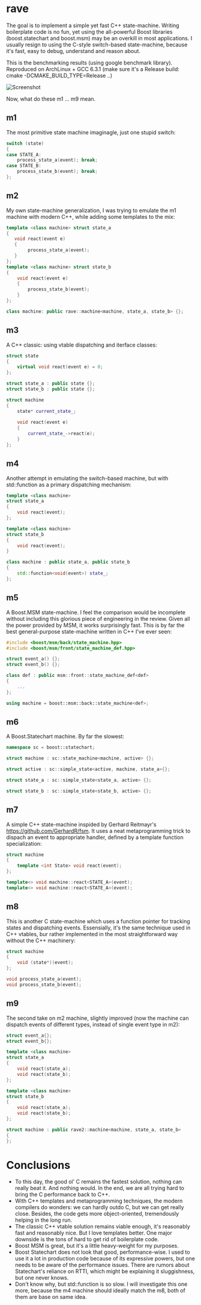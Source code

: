 # rave
The goal is to implement a simple yet fast C++ state-machine. Writing boilerplate code is no fun, yet using the all-powerful Boost libraries (boost.statechart and boost.msm) may be an overkill in most applications. I usually resign to using the C-style switch-based state-machine, because it's fast, easy to debug, understand and reason about. 

This is the benchmarking results (using google benchmark library). Reproduced on ArchLinux + GCC 6.3.1 (make sure it's a Release build: cmake -DCMAKE_BUILD_TYPE=Release ..)

![Screenshot](bench.png)

Now, what do these m1 ... m9 mean. 

## m1
The most primitive state machine imaginagle, just one stupid switch:
```c++
switch (state)
{
case STATE_A:
    process_state_a(event); break;
case STATE_B:
    process_state_b(event); break;
};
```

## m2
My own state-machine generalization, I was trying to emulate the m1 machine with modern C++, while adding some templates to the mix:
```c++
template <class machine> struct state_a
{
   void react(event e)
   {
        process_state_a(event);
   }
};
template <class machine> struct state_b
{
    void react(event e)
    {
        process_state_b(event);
    }
};

class machine: public rave::machine<machine, state_a, state_b> {};
```

## m3
A C++ classic: using vtable dispatching and iterface classes:
```c++
struct state
{
    virtual void react(event e) = 0;
};

struct state_a : public state {};
struct state_b : public state {};

struct machine
{
    state* current_state_;
    
    void react(event e)
    {
        current_state_->react(e);
    }
};
```

## m4
Another attempt in emulating the switch-based machine, but with std::function as a primary dispatching mechanism:
```c++
template <class machine>
struct state_a
{
    void react(event);
};

template <class machine>
struct state_b
{
    void react(event);
}

class machine : public state_a, public state_b
{
    std::function<void(event>) state_;
};
```

## m5
A Boost.MSM state-machine. I feel the comparison would be incomplete without including this glorious piece of engineering in the review. Given all the power provided by MSM, it works surprisingly fast. This is by far the best general-purpose state-machine written in C++ I've ever seen: 
```c++
#include <boost/msm/back/state_machine.hpp>
#include <boost/msm/front/state_machine_def.hpp>

struct event_a() {};
struct event_b() {};

class def : public msm::front::state_machine_def<def> 
{
    ...
};

using machine = boost::msm::back::state_machine<def>;

```

## m6
A Boost.Statechart machine. By far the slowest:
```c++
namespace sc = boost::statechart;

struct machine : sc::state_machine<machine, active> {};

struct active : sc::simple_state<active, machine, state_a>{};

struct state_a : sc::simple_state<state_a, active> {};

struct state_b : sc::simple_state<state_b, active> {};

```

## m7
A simple C++ state-machine inspided by Gerhard Reitmayr's https://github.com/GerhardR/fsm. It uses a neat metaprogramming trick to dispach an event to appropriate handler, defined by a template function specialization:
```c++
struct machine
{
    template <int State> void react(event);
};

template<> void machine::react<STATE_A>(event);
template<> void machine::react<STATE_A>(event);
```

## m8
This is another C state-machine which uses a function pointer for tracking states and dispatching events. Essensially, it's the same technique used in C++ vtables, bur rather implemented in the most straightforward way without the C++ machinery:
```c++
struct machine
{
    void (state*)(event);
};

void process_state_a(event);
void process_state_b(event);
```

## m9
The second take on m2 machine, slightly improved (now the machine can dispatch events of different types, instead of single event type in m2):
```c++
struct event_a{};
struct event_b{};

template <class machine>
struct state_a
{
    void react(state_a);
    void react(state_b);
};

template <class machine>
struct state_b
{
    void react(state_a);
    void react(state_b);
};

struct machine : public rave2::machine<machine, state_a, state_b>
{
};
```
# Conclusions
* To this day, the good ol' C remains the fastest solution, nothing can really beat it. And nothing would. In the end, we are all trying hard to bring the C performance back to C++.
* With C++ templates and metaprogramming techniques, the modern compilers do wonders: we can hardly outdo C, but we can get really close. Besides, the code gets more object-oriented, tremendously helping in the long run.
* The classic C++ vtable solution remains viable enough, it's reasonably fast and reasonably nice. But I love templates better. One major downside is the tons of hard to get rid of boilerplate code.
* Boost MSM is great, but it's a little heavy-weight for my purposes.
* Boost Statechart does not look that good, performance-wise. I used to use it a lot in production code because of its expressive powers, but one needs to be aware of the performance issues. There are rumors about Statechart's reliance on RTTI, which might be explaining it sluggishness, but one never knows.
* Don't know why, but std::function is so slow. I will investigate this one more, because the m4 machine should ideally match the m8, both of them are base on same idea. 




